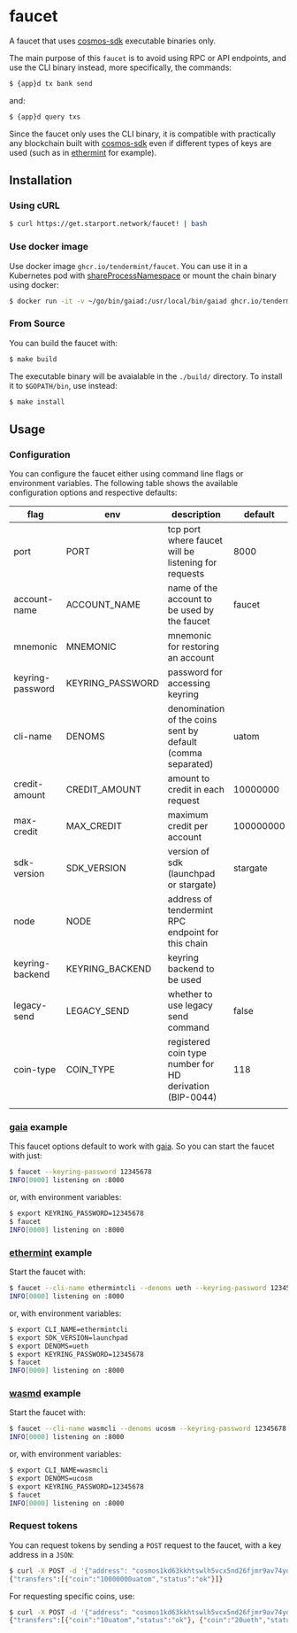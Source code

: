 # faucet

A faucet that uses [cosmos-sdk](https://github.com/cosmos/cosmos-sdk) executable binaries only.

The main purpose of this `faucet` is to avoid using RPC or API endpoints, and use the CLI binary instead, more
specifically, the commands:

```bash
$ {app}d tx bank send
```

and:

```bash
$ {app}d query txs
```

Since the faucet only uses the CLI binary, it is compatible with practically any blockchain built with
[cosmos-sdk](https://github.com/cosmos/cosmos-sdk) even if different types of keys are used (such as in
[ethermint](https://github.com/cosmos/ethermint) for example).

## Installation

### Using cURL

```bash
$ curl https://get.starport.network/faucet! | bash 
```

### Use docker image

Use docker image `ghcr.io/tendermint/faucet`. You can use it in a Kubernetes pod with
[shareProcessNamespace](https://kubernetes.io/docs/tasks/configure-pod-container/share-process-namespace/#configure-a-pod)
or mount the chain binary using docker:

```bash
$ docker run -it -v ~/go/bin/gaiad:/usr/local/bin/gaiad ghcr.io/tendermint/faucet
```

### From Source

You can build the faucet with:

```bash
$ make build
```

The executable binary will be avaialable in the `./build/` directory. To install it to `$GOPATH/bin`, use instead:

```bash
$ make install
```

## Usage

### Configuration

You can configure the faucet either using command line flags or environment variables. The following table
shows the available configuration options and respective defaults:

| flag                | env               | description                                                   | default   |
|---------------------|-------------------|-------------------------------------------------------------- |-----------|
| port                | PORT              | tcp port where faucet will be listening for requests          | 8000      |
| account-name        | ACCOUNT_NAME      | name of the account to be used by the faucet                  | faucet    |
| mnemonic            | MNEMONIC          | mnemonic for restoring an account                             |           |
| keyring-password    | KEYRING_PASSWORD  | password for accessing keyring                                |           |
| cli-name            | DENOMS            | denomination of the coins sent by default (comma separated)   | uatom     |
| credit-amount       | CREDIT_AMOUNT     | amount to credit in each request                              | 10000000  |
| max-credit          | MAX_CREDIT        | maximum credit per account                                    | 100000000 |
| sdk-version         | SDK_VERSION       | version of sdk (launchpad or stargate)                        | stargate  |
| node                | NODE              | address of tendermint RPC endpoint for this chain             |           |
| keyring-backend     | KEYRING_BACKEND   | keyring backend to be used                                    |           |
| legacy-send         | LEGACY_SEND       | whether to use legacy send command                            | false     |
| coin-type           | COIN_TYPE         | registered coin type number for HD derivation (BIP-0044)      | 118       |
|                     |                   |                                                               |           |

### [gaia](https://github.com/cosmos/gaia) example

This faucet options default to work with [gaia](https://github.com/cosmos/gaia). So you can start the faucet with just:

```bash
$ faucet --keyring-password 12345678
INFO[0000] listening on :8000
```

or, with environment variables:

```bash
$ export KEYRING_PASSWORD=12345678
$ faucet
INFO[0000] listening on :8000
```

### [ethermint](https://github.com/cosmos/ethermint) example

Start the faucet with:

```bash
$ faucet --cli-name ethermintcli --denoms ueth --keyring-password 12345678 --sdk-version launchpad
INFO[0000] listening on :8000
```

or, with environment variables:

```bash
$ export CLI_NAME=ethermintcli
$ export SDK_VERSION=launchpad
$ export DENOMS=ueth
$ export KEYRING_PASSWORD=12345678
$ faucet
INFO[0000] listening on :8000
```

### [wasmd](https://github.com/CosmWasm/wasmd) example

Start the faucet with:

```bash
$ faucet --cli-name wasmcli --denoms ucosm --keyring-password 12345678
INFO[0000] listening on :8000
```

or, with environment variables:

```bash
$ export CLI_NAME=wasmcli
$ export DENOMS=ucosm
$ export KEYRING_PASSWORD=12345678
$ faucet
INFO[0000] listening on :8000
```

### Request tokens

You can request tokens by sending a `POST` request to the faucet, with a key address in a `JSON`:

```bash
$ curl -X POST -d '{"address": "cosmos1kd63kkhtswlh5vcx5nd26fjmr9av74yd4sf8ve"}' http://localhost:8000
{"transfers":[{"coin":"10000000uatom","status":"ok"}]}
```

For requesting specific coins, use:

```bash
$ curl -X POST -d '{"address": "cosmos1kd63kkhtswlh5vcx5nd26fjmr9av74yd4sf8ve", "coins": ["10uatom", "20ueth"]}' http://localhost:8000
{"transfers":[{"coin":"10uatom","status":"ok"}, {"coin":"20ueth","status":"ok"}]}
```
